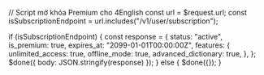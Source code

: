 // Script mở khóa Premium cho 4English
const url = $request.url;
const isSubscriptionEndpoint = url.includes("/v1/user/subscription");

if (isSubscriptionEndpoint) {
  const response = {
    status: "active",
    is_premium: true,
    expires_at: "2099-01-01T00:00:00Z",
    features: {
      unlimited_access: true,
      offline_mode: true,
      advanced_dictionary: true,
    },
  };
  $done({ body: JSON.stringify(response) });
} else {
  $done({});
}